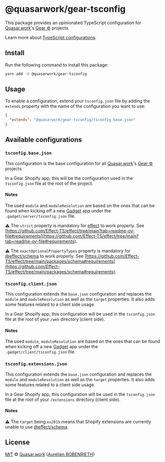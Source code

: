 # @quasarwork/gear-tsconfig

This package provides an opinionated TypeScript configuration for [Quasar.work]'s [Gear ⚙️] projects.

Learn more about [TypeScript configurations](https://www.typescriptlang.org/docs/handbook/tsconfig-json.html).

## Install

Run the following command to install this package:

```bash
yarn add -D @quasarwork/gear-tsconfig
```

## Usage

To enable a configuration, extend your `tsconfig.json` file by adding the `extends` property with the name of the configuration you want to use:

```json
{
  "extends": "@quasarwork/gear-tsconfig/tsconfig.base.json"
}
```

## Available configurations

### `tsconfig.base.json`

This configuration is the base configuration for all [Quasar.work]'s [Gear ⚙️] projects.

In a Gear Shopify app, this will be the configuration used in the `tsconfig.json` file at the root of the project.

#### Notes

The used `module` and `moduleResolution` are based on the ones that can be found when kicking off a new [Gadget] app under the `.gadget/server/tsconfig.json` file.

⚠️ The `strict` property is mandatory for [effect] to work properly. See [https://github.com/Effect-TS/effect/tree/main?tab=readme-ov-file#requirements](https://github.com/Effect-TS/effect/tree/main?tab=readme-ov-file#requirements).

⚠️ The `exactOptionalPropertyTypes` property is mandatory for [@effect/schema] to work properly. See [https://github.com/Effect-TS/effect/tree/main/packages/schema#requirements](https://github.com/Effect-TS/effect/tree/main/packages/schema#requirements).

### `tsconfig.client.json`

This configuration extends the `base.json` configuration and replaces the `module` and `moduleResolution` as well as the `target` properties. It also adds some features related to a client side usage.

In a Gear Shopify app, this configuration will be used in the `tsconfig.json` file at the root of your `/web` directory (client side).

#### Notes

The used `module`, `moduleResolution` are based on the ones that can be found when kicking off a new [Gadget] app under the `.gadget/client/tsconfig.json` file.

### `tsconfig.extensions.json`

This configuration extends the `base.json` configuration and replaces the `module` and `moduleResolution` as well as the `target` properties. It also adds some features related to a client side usage.

In a Gear Shopify app, this configuration will be used in the `tsconfig.json` file at the root of your `/extensions` directory (client side).

#### Notes

⚠️ The `target` being `es2015` means that Shopify extensions are currently unable to use [@effect/schema].

## License

[MIT] © [Quasar.work] ([Aurélien BOBENRIETH])

[Quasar.work]: https://quasar.work
[Gear ⚙️]: https://github.com/quasarwork/gear
[Gadget]: https://gadget.dev
[effect]: https://github.com/Effect-TS/effect/tree/main
[@effect/schema]: https://github.com/Effect-TS/effect/tree/main/packages/schema
[Aurélien BOBENRIETH]: https://github.com/aurelienbobernieth
[MIT]: https://github.com/quasarwork/gear/blob/main/LICENSE
